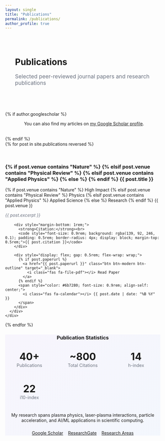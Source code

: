 ```yaml
---
layout: single
title: "Publications"
permalink: /publications/
author_profile: true
---
```


<div class="ai-pattern" style="padding: 2rem; border-radius: 12px; margin-bottom: 2rem;">
  <div class="section-header">
    <h1 class="gradient-text">Publications</h1>
    <p style="font-size: 1.1rem; color: #6b7280; margin-top: 0.5rem;">Selected peer-reviewed journal papers and research publications</p>
  </div>
</div>

{% if author.googlescholar %}
<div class="card animate-card" style="margin-bottom: 2rem;">
  <div class="card-body" style="text-align: center;">
    <p style="margin-bottom: 1rem;">
      <i class="ai ai-google-scholar" style="font-size: 2rem; color: var(--ml-blue); margin-right: 0.5rem;"></i>
      You can also find my articles on <a href="{{author.googlescholar}}" class="focus-modern" target="_blank">my Google Scholar profile</a>.
    </p>
  </div>
</div>
{% endif %}

<div style="display: grid; grid-template-columns: repeat(auto-fit, minmax(350px, 1fr)); gap: 2rem; margin-bottom: 2rem;">
  {% for post in site.publications reversed %}
    <div class="card animate-card">
      <div class="card-header">
        <h3>
          {% if post.venue contains "Nature" %}
            <i class="fas fa-atom"></i>
          {% elsif post.venue contains "Physical Review" %}
            <i class="fas fa-wave-square"></i>
          {% elsif post.venue contains "Applied Physics" %}
            <i class="fas fa-bolt"></i>
          {% else %}
            <i class="fas fa-flask"></i>
          {% endif %}
          {{ post.title }}
        </h3>
        <div style="margin-top: 0.5rem;">
          {% if post.venue contains "Nature" %}
            <span class="badge badge-ai">High Impact</span>
          {% elsif post.venue contains "Physical Review" %}
            <span class="badge badge-ml">Physics</span>
          {% elsif post.venue contains "Applied Physics" %}
            <span class="badge badge-ds">Applied Science</span>
          {% else %}
            <span class="badge badge-research">Research</span>
          {% endif %}
          <span class="badge badge-research">{{ post.venue }}</span>
        </div>
      </div>
      <div class="card-body">
        <div style="margin-bottom: 1rem;">
          <p style="color: #6b7280; font-style: italic;">{{ post.excerpt }}</p>
        </div>
        
        <div style="margin-bottom: 1rem;">
          <strong>Citation:</strong><br>
          <code style="font-size: 0.9rem; background: rgba(139, 92, 246, 0.1); padding: 0.5rem; border-radius: 4px; display: block; margin-top: 0.5rem;">{{ post.citation }}</code>
        </div>
        
        <div style="display: flex; gap: 0.5rem; flex-wrap: wrap;">
          {% if post.paperurl %}
            <a href="{{ post.paperurl }}" class="btn btn-modern btn-outline" target="_blank">
              <i class="fas fa-file-pdf"></i> Read Paper
            </a>
          {% endif %}
          <span style="color: #6b7280; font-size: 0.9rem; align-self: center;">
            <i class="fas fa-calendar"></i> {{ post.date | date: "%B %Y" }}
          </span>
        </div>
      </div>
    </div>
  {% endfor %}
</div>

<div class="card animate-card" style="text-align: center; background: linear-gradient(135deg, rgba(139, 92, 246, 0.05) 0%, rgba(59, 130, 246, 0.05) 100%);">
  <div class="card-body">
    <h3 style="color: var(--ai-purple); margin-bottom: 1rem;">
      <i class="fas fa-chart-line"></i> Publication Statistics
    </h3>
    <div style="display: grid; grid-template-columns: repeat(auto-fit, minmax(150px, 1fr)); gap: 1rem; margin-bottom: 1.5rem;">
      <div style="text-align: center; padding: 1rem;">
        <div style="font-size: 2rem; font-weight: bold; color: var(--ai-purple);">40+</div>
        <div style="color: #6b7280; font-size: 0.9rem;">Publications</div>
      </div>
      <div style="text-align: center; padding: 1rem;">
        <div style="font-size: 2rem; font-weight: bold; color: var(--ml-blue);">~800</div>
        <div style="color: #6b7280; font-size: 0.9rem;">Total Citations</div>
      </div>
      <div style="text-align: center; padding: 1rem;">
        <div style="font-size: 2rem; font-weight: bold; color: var(--ds-teal);">14</div>
        <div style="color: #6b7280; font-size: 0.9rem;">h-index</div>
      </div>
      <div style="text-align: center; padding: 1rem;">
        <div style="font-size: 2rem; font-weight: bold; color: var(--primary-color);">22</div>
        <div style="color: #6b7280; font-size: 0.9rem;">i10-index</div>
      </div>
    </div>
    <p style="margin-bottom: 1.5rem;">
      My research spans plasma physics, laser-plasma interactions, particle acceleration, and AI/ML applications in scientific computing.
    </p>
    <div style="display: flex; gap: 1rem; justify-content: center; flex-wrap: wrap;">
      <a href="https://scholar.google.com/citations?user=8jVlsdoAAAAJ&hl=en" class="btn btn-modern btn-ai" target="_blank">
        <i class="ai ai-google-scholar"></i> Google Scholar
      </a>
      <a href="https://www.researchgate.net/profile/Feiyu-Li-4" class="btn btn-modern btn-ml" target="_blank">
        <i class="ai ai-researchgate"></i> ResearchGate
      </a>
      <a href="/research/" class="btn btn-modern btn-ds">
        <i class="fas fa-microscope"></i> Research Areas
      </a>
    </div>
  </div>
</div>
